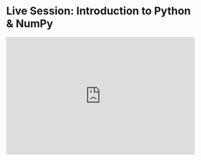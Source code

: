 # Live Session: Introduction to Python & NumPy

<iframe width="100%" height="315" src="https://www.youtube.com/embed/lYcz4eCZTvE" title="YouTube video player" frameborder="0" allow="accelerometer; autoplay; clipboard-write; encrypted-media; gyroscope; picture-in-picture" allowfullscreen></iframe>